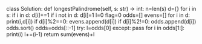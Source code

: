 class Solution:
def longestPalindrome(self, s: str) -> int:
n=len(s)
d={}
for i in s:
if i in d:
d[i]+=1
if i not in d:
d[i]=1
l=0
flag=0
odds=[]
evens=[]
for i in d:
print(i,d[i])
if d[i]%2==0:
evens.append(d[i])
if d[i]%2!=0:
odds.append(d[i])
odds.sort()
odds=odds[::-1]
try:
l=odds[0]
except:
pass
for i in odds[1:]:
print(i)
l+=(i-1)
return sum(evens)+l